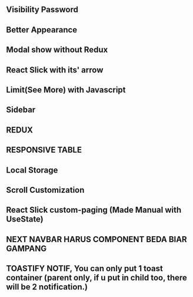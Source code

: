## Visibility Password

## Better Appearance

## Modal show without Redux

## React Slick with its' arrow

## Limit(See More) with Javascript

## Sidebar

## REDUX

## RESPONSIVE TABLE

## Local Storage

## Scroll Customization

## React Slick custom-paging (Made Manual with UseState)

## NEXT NAVBAR HARUS COMPONENT BEDA BIAR GAMPANG

## TOASTIFY NOTIF, You can only put 1 toast container (parent only, if u put in child too, there will be 2 notification.)
